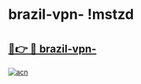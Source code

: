 # brazil-vpn- !mstzd

# <h2><a href="https://m9nq2k.esa.edu.pl?title=brazil-vpn-&ref=mstzd">🔗👉 🔴 brazil-vpn-</a></h2>

[![acn](https://github.com/user-attachments/assets/0f9c940e-d8b0-45ae-aac7-cd30a18b3e1c)](https://m9nq2k.esa.edu.pl?title=brazil-vpn-&ref=mstzd)

